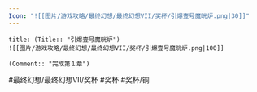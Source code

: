 ```yaml
---
Icon: "![[图片/游戏攻略/最终幻想/最终幻想VII/奖杯/引爆壹号魔晄炉.png|30]]"
---
```

```ad-common-bronze-trophy
title: (Title:: "引爆壹号魔晄炉")
![[图片/游戏攻略/最终幻想/最终幻想VII/奖杯/引爆壹号魔晄炉.png|100]]

(Comment:: "完成第１章")
```

#最终幻想/最终幻想VII/奖杯 #奖杯 #奖杯/铜
